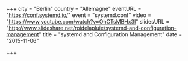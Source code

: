 +++
city = "Berlin"
country = "Allemagne"
eventURL = "https://conf.systemd.io/"
event = "systemd.conf"
video = "https://www.youtube.com/watch?v=OhCTsMBHx3I"
slidesURL = "http://www.slideshare.net/roidelapluie/systemd-and-configuration-management"
title = "systemd and Configuration Management"
date = "2015-11-06"

+++


